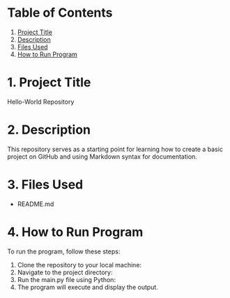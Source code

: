 # Table of Contents
1. [Project Title](#1-project-title)
2. [Description](#2-description)
3. [Files Used](#3-files-used)
4. [How to Run Program](#4-how-to-run-program)
# 1. Project Title

Hello-World Repository

# 2. Description

This repository serves as a starting point for learning how to create a basic project on GitHub and using Markdown syntax for documentation.

# 3. Files Used

- README.md

# 4. How to Run Program

To run the program, follow these steps:

1. Clone the repository to your local machine:
2.  Navigate to the project directory:
3.  Run the main.py file using Python:
4. The program will execute and display the output.

